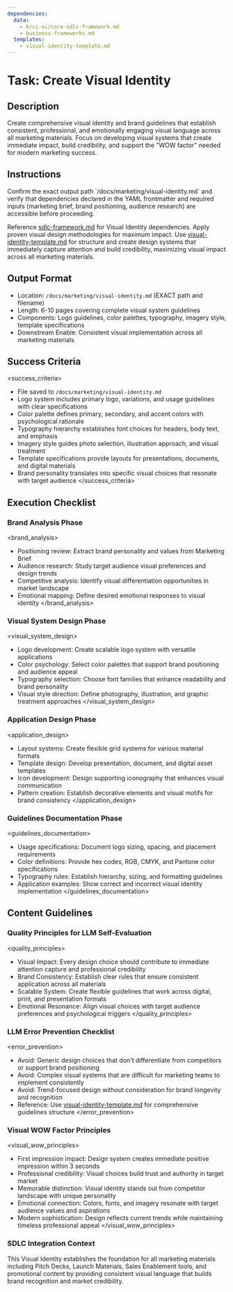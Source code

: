 ```yaml
---
dependencies:
  data:
    - krci-ai/core-sdlc-framework.md
    - business-frameworks.md
  templates:
    - visual-identity-template.md
---
```


# Task: Create Visual Identity

## Description

Create comprehensive visual identity and brand guidelines that establish consistent, professional, and emotionally engaging visual language across all marketing materials. Focus on developing visual systems that create immediate impact, build credibility, and support the "WOW factor" needed for modern marketing success.

## Instructions

<instructions>
Confirm the exact output path `/docs/marketing/visual-identity.md` and verify that dependencies declared in the YAML frontmatter and required inputs (marketing brief, brand positioning, audience research) are accessible before proceeding.

Reference [sdlc-framework.md](./.krci-ai/data/krci-ai/core-sdlc-framework.md) for Visual Identity dependencies. Apply proven visual design methodologies for maximum impact. Use [visual-identity-template.md](./.krci-ai/templates/visual-identity-template.md) for structure and create design systems that immediately capture attention and build credibility, maximizing visual impact across all marketing materials.
</instructions>

## Output Format

- Location: `/docs/marketing/visual-identity.md` (EXACT path and filename)
- Length: 6-10 pages covering complete visual system guidelines
- Components: Logo guidelines, color palettes, typography, imagery style, template specifications
- Downstream Enable: Consistent visual implementation across all marketing materials

## Success Criteria

<success_criteria>
- File saved to `/docs/marketing/visual-identity.md`
- Logo system includes primary logo, variations, and usage guidelines with clear specifications
- Color palette defines primary, secondary, and accent colors with psychological rationale
- Typography hierarchy establishes font choices for headers, body text, and emphasis
- Imagery style guides photo selection, illustration approach, and visual treatment
- Template specifications provide layouts for presentations, documents, and digital materials
- Brand personality translates into specific visual choices that resonate with target audience
</success_criteria>

## Execution Checklist

### Brand Analysis Phase

<brand_analysis>
- Positioning review: Extract brand personality and values from Marketing Brief
- Audience research: Study target audience visual preferences and design trends
- Competitive analysis: Identify visual differentiation opportunities in market landscape
- Emotional mapping: Define desired emotional responses to visual identity
</brand_analysis>

### Visual System Design Phase

<visual_system_design>
- Logo development: Create scalable logo system with versatile applications
- Color psychology: Select color palettes that support brand positioning and audience appeal
- Typography selection: Choose font families that enhance readability and brand personality
- Visual style direction: Define photography, illustration, and graphic treatment approaches
</visual_system_design>

### Application Design Phase

<application_design>
- Layout systems: Create flexible grid systems for various material formats
- Template design: Develop presentation, document, and digital asset templates
- Icon development: Design supporting iconography that enhances visual communication
- Pattern creation: Establish decorative elements and visual motifs for brand consistency
</application_design>

### Guidelines Documentation Phase

<guidelines_documentation>
- Usage specifications: Document logo sizing, spacing, and placement requirements
- Color definitions: Provide hex codes, RGB, CMYK, and Pantone color specifications
- Typography rules: Establish hierarchy, sizing, and formatting guidelines
- Application examples: Show correct and incorrect visual identity implementation
</guidelines_documentation>

## Content Guidelines

### Quality Principles for LLM Self-Evaluation

<quality_principles>
- Visual Impact: Every design choice should contribute to immediate attention capture and professional credibility
- Brand Consistency: Establish clear rules that ensure consistent application across all materials
- Scalable System: Create flexible guidelines that work across digital, print, and presentation formats
- Emotional Resonance: Align visual choices with target audience preferences and psychological triggers
</quality_principles>

### LLM Error Prevention Checklist

<error_prevention>
- Avoid: Generic design choices that don't differentiate from competitors or support brand positioning
- Avoid: Complex visual systems that are difficult for marketing teams to implement consistently
- Avoid: Trend-focused design without consideration for brand longevity and recognition
- Reference: Use [visual-identity-template.md](./.krci-ai/templates/visual-identity-template.md) for comprehensive guidelines structure
</error_prevention>

### Visual WOW Factor Principles

<visual_wow_principles>
- First impression impact: Design system creates immediate positive impression within 3 seconds
- Professional credibility: Visual choices build trust and authority in target market
- Memorable distinction: Visual identity stands out from competitor landscape with unique personality
- Emotional connection: Colors, fonts, and imagery resonate with target audience values and aspirations
- Modern sophistication: Design reflects current trends while maintaining timeless professional appeal
</visual_wow_principles>

### SDLC Integration Context

This Visual Identity establishes the foundation for all marketing materials including Pitch Decks, Launch Materials, Sales Enablement tools, and promotional content by providing consistent visual language that builds brand recognition and market credibility.
